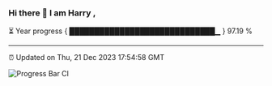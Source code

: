 ### Hi there 👋 I am Harry , 

⏳ Year progress { █████████████████████████████▁ } 97.19 %

---

⏰ Updated on Thu, 21 Dec 2023 17:54:58 GMT

![Progress Bar CI](https://github.com/duykhang68/duykhang68/workflows/Progress%20Bar%20CI/badge.svg)
